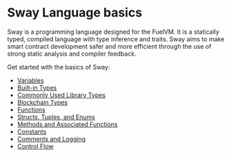 # Sway Language basics

Sway is a programming language designed for the FuelVM. It is a statically typed, compiled language with type inference and traits. Sway aims to make smart contract development safer and more efficient through the use of strong static analysis and compiler feedback.

Get started with the basics of Sway:

- [Variables](./variables.md)
- [Built-in Types](./built_in_types.md)
- [Commonly Used Library Types](./commonly_used_library_types.md)
- [Blockchain Types](./blockchain_types.md)
- [Functions](./functions.md)
- [Structs, Tuples, and Enums](./structs_tuples_and_enums.md)
- [Methods and Associated Functions](./methods_and_associated_functions.md)
- [Constants](./constants.md)
- [Comments and Logging](./comments_and_logging.md)
- [Control Flow](./control_flow.md)
